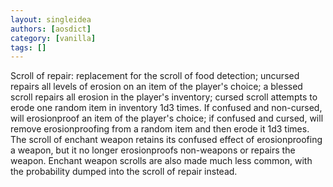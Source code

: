 ```yaml
---
layout: singleidea
authors: [aosdict]
category: [vanilla]
tags: []
---
```

Scroll of repair: replacement for the scroll of food detection; uncursed repairs all levels of erosion on an item of the player's choice; a blessed scroll repairs all erosion in the player's inventory; cursed scroll attempts to erode one random item in inventory 1d3 times. If confused and non-cursed, will erosionproof an item of the player's choice; if confused and cursed, will remove erosionproofing from a random item and then erode it 1d3 times. The scroll of enchant weapon retains its confused effect of erosionproofing a weapon, but it no longer erosionproofs non-weapons or repairs the weapon. Enchant weapon scrolls are also made much less common, with the probability dumped into the scroll of repair instead.
